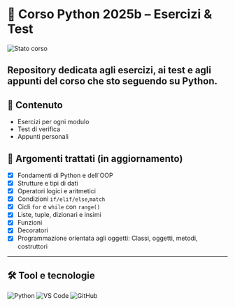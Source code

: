 # 🐍 Corso Python 2025b – Esercizi & Test

![Stato corso](https://img.shields.io/badge/Corso-In%20corso-blueviolet?style=flat-square&logo=python&logoColor=white)

Repository dedicata agli **esercizi**, ai **test** e agli **appunti** del corso che sto seguendo su Python.
---
## 📁 Contenuto

- Esercizi per ogni modulo
- Test di verifica
- Appunti personali

## 🧠 Argomenti trattati (in aggiornamento)

- [x] Fondamenti di Python e dell'OOP 
- [x] Strutture e tipi di dati
- [x] Operatori logici e aritmetici  
- [x] Condizioni `if/elif/else`,`match`
- [x] Cicli `for` e `while` con `range()`
- [x] Liste, tuple, dizionari e insimi
- [X] Funzioni  
- [X] Decoratori
- [X] Programmazione orientata agli oggetti: Classi, oggetti, metodi, costruttori

---

## 🛠️ Tool e tecnologie

![Python](https://img.shields.io/badge/-Python-3776AB?logo=python&logoColor=white)
![VS Code](https://img.shields.io/badge/-VS%20Code-007ACC?logo=visualstudiocode&logoColor=white)
![GitHub](https://img.shields.io/badge/-GitHub-181717?logo=github&logoColor=white)

